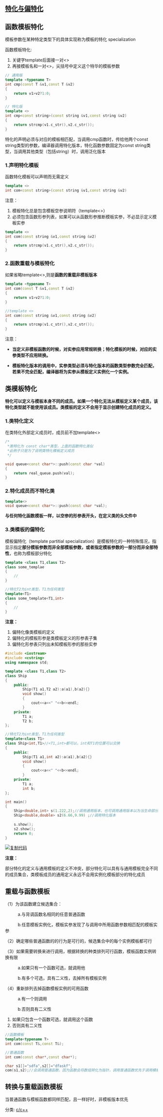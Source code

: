 ## [特化与偏特化](https://www.cnblogs.com/tianzeng/p/9782207.html)

## 函数模板特化

模板参数在某种特定类型下的具体实现称为模板的特化 specialization

函数模板特化:

1. 关键字template后面接一对<>
2. 再接模板名和一对<>，尖括号中定义这个特华的模板参数


``` cpp
// 通用版
template <typename T>
int cmp(const T &v1,const T &v2) 
{
    return v1>v2?1:0;
}

// 特化版
template <>
int cmp<const string>(const string &v1,const string &v2)
{
    return strcmp(v1.c_str(),v2.c_str());
}
```


特化的声明必须与对应的模板相匹配，当调用cmp函数时，传给他两个const string类型的参数，编译器调用特化版本，特化函数参数固定为const string类型，当调用其他类型（包括string）时，调用泛化版本

### 1.声明特化模板

函数特化模板可以声明而无需定义

``` cpp
template <>
int com<const string>(const string &v1,const string &v2)
```

注意：

1. 模板特化总是包含模板空参说明符（template<>）
2. 必须包含函数形参列表，如果可以从函数形参推断模板实参，不必显示定义模板实参

``` cpp
template <>
int com(const string &v1,const string &v2)
{
    return strcmp(v1.c_str(),v2.c_str());
}
```

### 2.函数重载与模板特化

如果省略template<>,则是**函数的重载非模板版本**


``` cpp
template <typename T>
int com(const T &v1,const T &v2) 
{
    return v1>v2?1:0;
}

//template <>
int com(const string &v1,const string &v2)
{
    return strcmp(v1.c_str(),v2.c_str());
}
```


注意：

- **当定义非模板函数的时候，对实参应用常规转换；特化模板的时候，对应的实参类型不应用转换。**

- **模板特化版本的调用中，实参类型必须与特化版本的函数类型参数完全匹配，若果不完全匹配，编译器将为实参从模板定义实例化一个实例。**

## 类模板特化

**特化可以定义与模板本身不同的成员。如果一个特化无法从模板定义某个成员，该特化类型就不能使用该成员。类模板的定义不会用于显示创建特化成员的定义。**

### **1.类特化定义**

在类特化外部定义成员时，成员前不加template<>


``` cpp
/*
 *类特化为 const char*类型，上面的函数特化类似
 *此例子只是为了说明类特化模板定义成员 
 */

void queue<const char*>::push(const char *val) 
{
    return real_queue.push(val);
}
```


### 2.特化成员而不特化类

``` cpp
template<> 
void queue<const char*>::push(const char *val);
```

**与任何特化函数模板一样，以空参的形参表开头，在定义类的头文件中**

### **3.类模板的偏特化**

模板偏特化（template partitial specialization）是模板特化的一种特殊情况，指显示指定**部分模板参数而非全部模板参数，或者指定模板参数的一部分而非全部特性**，也称为模板部分特化


``` cpp
template <class T1,class T2>
class some_templae
{
    //
}

//特化T2为int类型，T1为任何类型 
template<T1>
class some_template<T1,int>
{
    //
}
```

**注意：**

1. 偏特化像类模板的定义
2. 偏特化的模板形参是类模板定义的形参表子集
3. 偏特化形参表只列出未知模板形参的那些实参


``` cpp
#include <iostream>
#include <cstring>
using namespace std;

template <class T1,class T2>
class Ship
{
    public:
        Ship(T1 a1,T2 a2):a(a1),b(a2){}
        void show()
        {
            cout<<a<<" "<<b<<endl;
        }
    private:
        T1 a;
        T2 b;
};

//特化T2为int类型，T1为任何类型 
template<class T1>
class Ship<int,T1>//<T1,int>都可以，int和T1的位置可以交换 
{
    public:
        Ship(T1 a1,int a2):a(a1),b(a2){}
        void show()
        {
            cout<<a<<" "<<b<<endl;
        }
    private:
        T1 a;
        int b;
};

int main()
{
    Ship<double,int> s(1.222,2);//调用通用版本，也可调用通用版本以为当生命部分特化时，编译器会选择最特化的版本，当无部分特化时，选择通用版本
    Ship<double,double> s2(6.66,9.99) ;//调用特化版本 
    
    s.show();
    s2.show();
    return 0;
}
```

[![复制代码](https://common.cnblogs.com/images/copycode.gif)](javascript:void(0);)

**注意：**

部分特化的定义与通用模板的定义不冲突，部分特化可以具有与通用模板完全不同的成员集合，类模板成员的通用定义永远不会用实例化模板部分的特化成员

## 重载与函数模板

（1）为该函数建立候选集合：

　　　a.与背调函数名相同的任意普通函数

　　　b.任意模板实例化，模板实参发现了与调用中所用函数参数相匹配的模板实参

（2）确定哪些普通函数的的行为是可行的，候选集合中的每个实例模板都可行

（3）如果需要转换来进行调用，根据转换的种类排列可行函数，模板函数实例转换有限

　　　a.如果只有一个函数可选，就调用他

　　　b.有多个可选，具有二义性，去掉所有模板实例

（4）重新排列去掉函数模板实例的可用函数

　　　a.有一个则调用

　　　b.否则具有二义性

1. 如果只包含一个函数可选，就调用这个函数
2. 否则具有二义性


``` cpp
//函数模板 
template<typename T>
int com(const T&,const T&);

//普通函数 
int com(const char*,const char*);

char s1[]="sdfa",s2[]="dfaskf";
com(s1,s2);//会调用普通函数，因为函数会将数组转化为指针，调用普通函数优先于调用模板 
```


## 转换与重载函数模板

当普通函数与模板函数都同样匹配，且一样好时，非模板版本优先


分类: [c/c++](https://www.cnblogs.com/tianzeng/category/1316208.html)